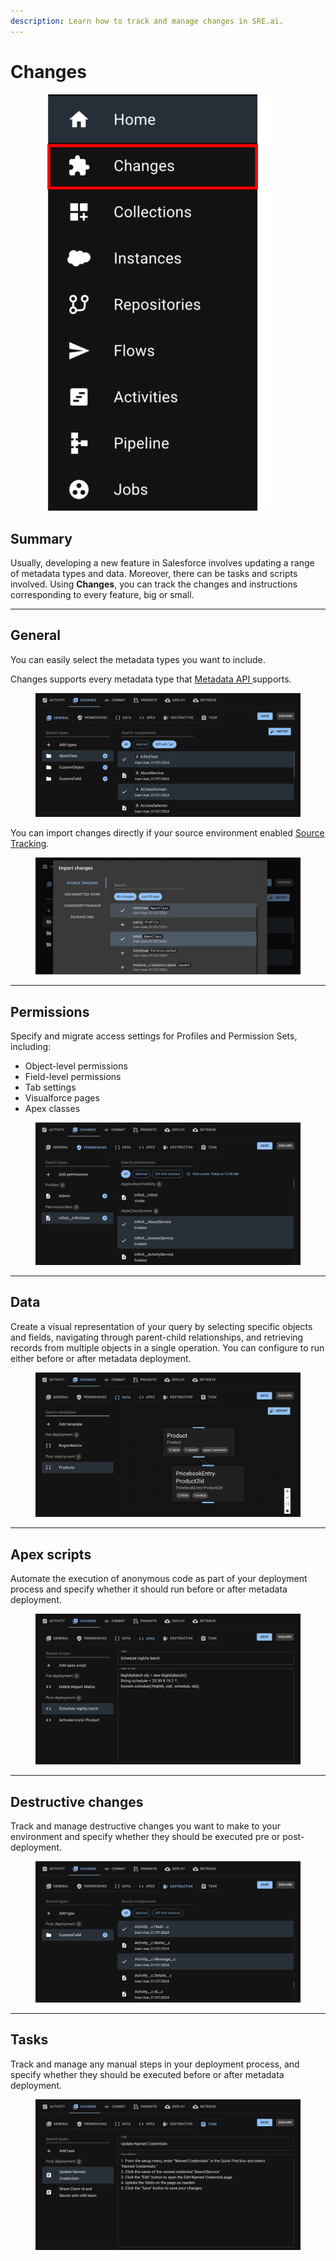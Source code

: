 ```yaml
---
description: Learn how to track and manage changes in SRE.ai.
---
```


# Changes

<figure><img src="../.gitbook/assets/Changes (2).png" alt="" width="375"><figcaption></figcaption></figure>

## Summary

Usually, developing a new feature in Salesforce involves updating a range of metadata types and data. Moreover, there can be tasks and scripts involved. Using **Changes**, you can track the changes and instructions corresponding to every feature, big or small.

***

## General

You can easily select the metadata types you want to include.

Changes supports every metadata type that [Metadata API ](https://developer.salesforce.com/docs/atlas.en-us.api_meta.meta/api_meta/meta_intro.htm)supports.

<figure><img src="../.gitbook/assets/image (11).png" alt=""><figcaption></figcaption></figure>

You can import changes directly if your source environment enabled [Source Tracking](https://developer.salesforce.com/docs/atlas.en-us.sfdx_dev.meta/sfdx_dev/sfdx_setup_enable_source_tracking_sandboxes.htm).

<figure><img src="../.gitbook/assets/image (12).png" alt=""><figcaption></figcaption></figure>

***

## Permissions

Specify and migrate access settings for Profiles and Permission Sets, including:

* Object-level permissions
* Field-level permissions
* Tab settings
* Visualforce pages
* Apex classes

<figure><img src="../.gitbook/assets/image (6).png" alt=""><figcaption></figcaption></figure>

***

## Data

Create a visual representation of your query by selecting specific objects and fields, navigating through parent-child relationships, and retrieving records from multiple objects in a single operation. You can configure to run either before or after metadata deployment.

<figure><img src="../.gitbook/assets/image (7).png" alt=""><figcaption></figcaption></figure>

***

## Apex scripts

Automate the execution of anonymous code as part of your deployment process and specify whether it should run before or after metadata deployment.

<figure><img src="../.gitbook/assets/image (8).png" alt=""><figcaption></figcaption></figure>

***

## Destructive changes

Track and manage destructive changes you want to make to your environment and specify whether they should be executed pre or post-deployment.

<figure><img src="../.gitbook/assets/image (9).png" alt=""><figcaption></figcaption></figure>

***

## Tasks

Track and manage any manual steps in your deployment process, and specify whether they should be executed before or after metadata deployment.

<figure><img src="../.gitbook/assets/image (10).png" alt=""><figcaption></figcaption></figure>

